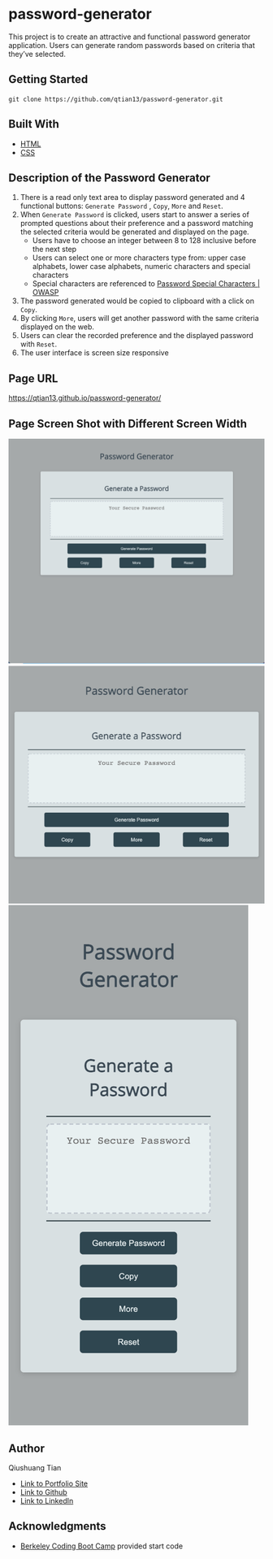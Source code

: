 # password-generator
This project is to create an attractive and functional password generator application. Users can generate random passwords based on criteria that they’ve selected.

## Getting Started
```console
git clone https://github.com/qtian13/password-generator.git
```

## Built With
* [HTML](https://developer.mozilla.org/en-US/docs/Web/HTML)
* [CSS](https://developer.mozilla.org/en-US/docs/Web/CSS)

## Description of the Password Generator
1. There is a read only text area to display password generated and 4 functional buttons: `Generate Password` , `Copy`, `More` and `Reset`.
1. When `Generate Password` is clicked, users start to answer a series of prompted questions about their preference and a password matching the selected criteria would be generated and displayed on the page.
    * Users have to choose an integer between 8 to 128 inclusive before the next step
    * Users can select one or more characters type from: upper case alphabets, lower case alphabets, numeric characters and special characters
    * Special characters are referenced to [Password Special Characters | OWASP](https://www.owasp.org/index.php/Password_special_characters)
1. The password generated would be copied to clipboard with a click on `Copy`.
1. By clicking `More`, users will get another password with the same criteria displayed on the web.
1. Users can clear the recorded preference and the displayed password with `Reset`.
1. The user interface is screen size responsive

## Page URL
https://qtian13.github.io/password-generator/

## Page Screen Shot with Different Screen Width
![fit desktop screen](assets/images/desktop_screen.png)
![fit tablet screen](assets/images/tablet_screen.png)
![fit mobile screen](assets/images/mobile_screen.png)

## Author
Qiushuang Tian
- [Link to Portfolio Site](https://qtian13.github.io/)
- [Link to Github](https://github.com/qtian13)
- [Link to LinkedIn](https://www.linkedin.com/in/qiushuang-tian-a9754248/)

## Acknowledgments
- [Berkeley Coding Boot Camp](https://bootcamp.berkeley.edu/coding/) provided start code

